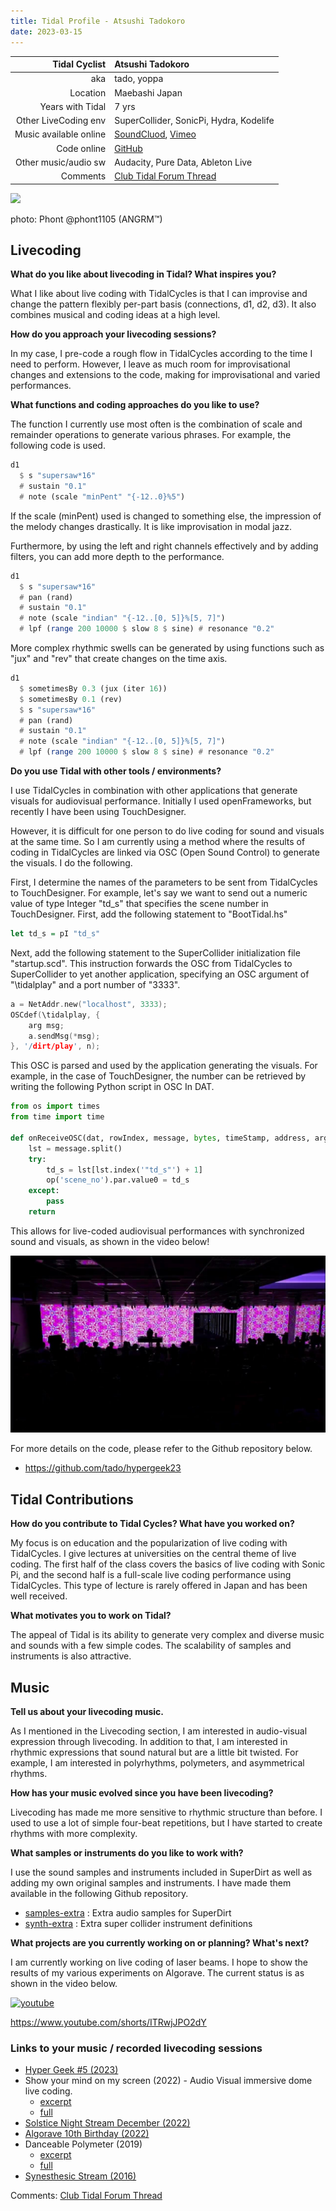```yaml
---
title: Tidal Profile - Atsushi Tadokoro
date: 2023-03-15
---
```


|          Tidal Cyclist | Atsushi Tadokoro                                             |
| ---------------------: | :----------------------------------------------------------- |
|                    aka | tado, yoppa                                                  |
|               Location | Maebashi Japan                                               |
|       Years with Tidal | 7  yrs                                                       |
|   Other LiveCoding env | SuperCollider, SonicPi, Hydra, Kodelife                      |
| Music available online | [SoundCluod](https://soundcloud.com/tadokoro), [Vimeo](https://vimeo.com/tadokoro) |
|            Code online | [GitHub](https://github.com/tado)                            |
|   Other music/audio sw | Audacity, Pure Data, Ableton Live                            |
|               Comments | [Club Tidal Forum Thread](https://club.tidalcycles.org/t/blog-profile-atsushi-tadokoro/4622) |

![](https://yoppa.org/wp-content/uploads/2023/03/hypergeek.jpg)

photo: Phont @phont1105 (ANGRM™)

## Livecoding  

**What do you like about livecoding in Tidal? What inspires you?**   

What I like about live coding with TidalCycles is that I can improvise and change the pattern flexibly per-part basis (connections, d1, d2, d3).  It also combines musical and coding ideas at a high level.

**How do you approach your livecoding sessions?**  

In my case, I pre-code a rough flow in TidalCycles according to the time I need to perform. However, I leave as much room for improvisational changes and extensions to the code, making for improvisational and varied performances.

**What functions and coding approaches do you like to use?**  

The function I currently use most often is the combination of scale and remainder operations to generate various phrases. For example, the following code is used.

```haskell
d1
  $ s "supersaw*16"
  # sustain "0.1"
  # note (scale "minPent" "{-12..0}%5")
```

If the scale (minPent) used is changed to something else, the impression of the melody changes drastically. It is like improvisation in modal jazz.

Furthermore, by using the left and right channels effectively and by adding filters, you can add more depth to the performance.

```haskell
d1
  $ s "supersaw*16"
  # pan (rand)  
  # sustain "0.1"
  # note (scale "indian" "{-12..[0, 5]}%[5, 7]")
  # lpf (range 200 10000 $ slow 8 $ sine) # resonance "0.2"
```

More complex rhythmic swells can be generated by using functions such as "jux" and "rev" that create changes on the time axis.

```haskell
d1
  $ sometimesBy 0.3 (jux (iter 16))
  $ sometimesBy 0.1 (rev)
  $ s "supersaw*16"
  # pan (rand)
  # sustain "0.1"
  # note (scale "indian" "{-12..[0, 5]}%[5, 7]")
  # lpf (range 200 10000 $ slow 8 $ sine) # resonance "0.2"
```

**Do you use Tidal with other tools / environments?**  

I use TidalCycles in combination with other applications that generate visuals for audiovisual performance. Initially I used openFrameworks, but recently I have been using TouchDesigner.

However, it is difficult for one person to do live coding for sound and visuals at the same time. So I am currently using a method where the results of coding in TidalCycles are linked via OSC (Open Sound Control) to generate the visuals. I do the following.

First, I determine the names of the parameters to be sent from TidalCycles to TouchDesigner. For example, let's say we want to send out a numeric value of type Integer "td_s" that specifies the scene number in TouchDesigner. First, add the following statement to "BootTidal.hs"

```haskell
let td_s = pI "td_s"
```

Next, add the following statement to the SuperCollider initialization file "startup.scd". This instruction forwards the OSC from TidalCycles to SuperCollider to yet another application, specifying an OSC argument of "\tidalplay" and a port number of "3333".

```c
a = NetAddr.new("localhost", 3333);
OSCdef(\tidalplay, {
    arg msg;
    a.sendMsg(*msg);
}, '/dirt/play', n);
```

This OSC is parsed and used by the application generating the visuals. For example, in the case of TouchDesigner, the number can be retrieved by writing the following Python script in OSC In DAT.

```python
from os import times
from time import time

def onReceiveOSC(dat, rowIndex, message, bytes, timeStamp, address, args, peer):	
	lst = message.split()
	try:
		td_s = lst[lst.index('"td_s"') + 1]
		op('scene_no').par.value0 = td_s
	except:
		pass
	return
```

This allows for live-coded audiovisual performances with synchronized sound and visuals, as shown in the video below!

[![youtube](https://github.com/tado/hypergeek23/raw/main/youtube.jpg)](https://youtu.be/cB_tm-NAYRk)

For more details on the code, please refer to the Github repository below.

- https://github.com/tado/hypergeek23

## Tidal Contributions  

**How do you contribute to Tidal Cycles? What have you worked on?**  

My focus is on education and the popularization of live coding with TidalCycles. I give lectures at universities on the central theme of live coding. The first half of the class covers the basics of live coding with Sonic Pi, and the second half is a full-scale live coding performance using TidalCycles. This type of lecture is rarely offered in Japan and has been well received.

**What motivates you to work on Tidal?**   

The appeal of Tidal is its ability to generate very complex and diverse music and sounds with a few simple codes. The scalability of samples and instruments is also attractive.

## Music  

**Tell us about your livecoding music.**  

As I mentioned in the Livecoding section, I am interested in audio-visual expression through livecoding. In addition to that, I am interested in rhythmic expressions that sound natural but are a little bit twisted. For example, I am interested in polyrhythms, polymeters, and asymmetrical rhythms.

**How has your music evolved since you have been livecoding?**  

Livecoding has made me more sensitive to rhythmic structure than before. I used to use a lot of simple four-beat repetitions, but I have started to create rhythms with more complexity.

**What samples or instruments do you like to work with?**  

I use the sound samples and instruments included in SuperDirt as well as adding my own original samples and instruments. I have made them available in the following Github repository.

- [samples-extra](https://github.com/tado/samples-extra) : Extra audio samples for SuperDirt
- [synth-extra](https://github.com/tado/synth-extra) : Extra super collider instrument definitions

**What projects are you currently working on or planning? What's next?** 

I am currently working on live coding of laser beams. I hope to show the results of my various experiments on Algorave. The current status is as shown in the video below.

[![youtube](https://yoppa.org/wp-content/uploads/2023/03/hq720_2.webp)](https://www.youtube.com/shorts/ITRwjJPO2dY)

https://www.youtube.com/shorts/ITRwjJPO2dY

### Links to your music / recorded livecoding sessions

- [Hyper Geek #5 (2023)](https://www.youtube.com/watch?v=cB_tm-NAYRk)
- Show your mind on my screen (2022) - Audio Visual immersive dome live coding.
  - [excerpt](https://vimeo.com/manage/videos/779860395)
  - [full](https://vimeo.com/manage/videos/779998862)
- [Solstice Night Stream December (2022)](https://youtu.be/xPaJOdygJRA)
- [Algorave 10th Birthday (2022)](https://www.youtube.com/watch?v=O4T-3wyfuOU)
- Danceable Polymeter (2019)
  - [excerpt](https://vimeo.com/manage/videos/362105456)
  - [full](https://vimeo.com/manage/videos/362100002)
- [Synesthesic Stream (2016)](https://vimeo.com/manage/videos/179527428)

Comments: [Club Tidal Forum Thread](https://club.tidalcycles.org/t/blog-profile-atsushi-tadokoro/4622)
